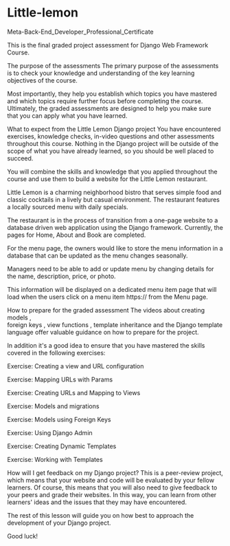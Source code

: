 # Little-lemon
Meta-Back-End_Developer_Professional_Certificate

This is the final graded project assessment for Django Web Framework Course.

The purpose of the assessments
The primary purpose of the assessments is to check your knowledge and understanding of the key learning objectives of the course. 

Most importantly, they help you establish which topics you have mastered and which topics require further focus before completing the course. Ultimately, the graded assessments are designed to help you make sure that you can apply what you have learned.

What to expect from the Little Lemon Django project
You have encountered exercises, knowledge checks, in-video questions and other assessments throughout this course. Nothing in the Django project will be outside of the scope of what you have already learned, so you should be well placed to succeed.

You will combine the skills and knowledge that you applied throughout the course and use them to build a website for the Little Lemon restaurant. 

Little Lemon is a charming neighborhood bistro that serves simple food and classic cocktails in a lively but casual environment. The restaurant features a locally sourced menu with daily specials. 

The restaurant is in the process of transition from a one-page website to a database driven web application using the Django framework. Currently, the pages for Home, About and Book are completed.

For the menu page, the owners would like to store the menu information in a database that can be updated as the menu changes seasonally. 

Managers need to be able to add or update menu by changing details for the name, description, price, or photo. 

This information will be displayed on a dedicated menu item page that will load when the users click on a menu item 
https://
from the Menu page. 

How to prepare for the graded assessment
The videos about 
creating models
,  
foreign keys
, 
view functions
, 
template inheritance
 and the
 Django template language 
offer valuable guidance on how to prepare for the project.

In addition it's a good idea to ensure that you have mastered the skills covered in the following exercises:

Exercise: Creating a view and URL configuration

Exercise: Mapping URLs with Params

Exercise: Creating URLs and Mapping to Views

Exercise: Models and migrations

Exercise: Models using Foreign Keys

Exercise: Using Django Admin

Exercise: Creating Dynamic Templates

Exercise: Working with Templates

How will I get feedback on my Django project?
This is a peer-review project, which means that your website and code will be evaluated by your fellow learners. Of course, this means that you will also need to give feedback to your peers and grade their websites. In this way, you can learn from other learners' ideas and the issues that they may have encountered. 

The rest of this lesson will guide you on how best to approach the development of your Django project.

Good luck!
